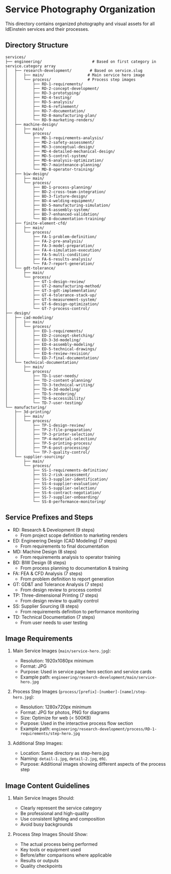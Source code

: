 # Service Photography Organization

This directory contains organized photography and visual assets for all IdEinstein services and their processes.

## Directory Structure

```
services/
├── engineering/                      # Based on first category in service.category array
│   ├── research-development/        # Based on service.slug
│   │   ├── main/                   # Main service hero image
│   │   └── process/                # Process step images
│   │       ├── RD-1-requirements/
│   │       ├── RD-2-concept-development/
│   │       ├── RD-3-prototyping/
│   │       ├── RD-4-testing/
│   │       ├── RD-5-analysis/
│   │       ├── RD-6-refinement/
│   │       ├── RD-7-documentation/
│   │       ├── RD-8-manufacturing-plan/
│   │       └── RD-9-marketing-renders/
│   ├── machine-design/
│   │   ├── main/
│   │   └── process/
│   │       ├── MD-1-requirements-analysis/
│   │       ├── MD-2-safety-assessment/
│   │       ├── MD-3-conceptual-design/
│   │       ├── MD-4-detailed-mechanical-design/
│   │       ├── MD-5-control-system/
│   │       ├── MD-6-analysis-optimization/
│   │       ├── MD-7-maintenance-planning/
│   │       └── MD-8-operator-training/
│   ├── biw-design/
│   │   ├── main/
│   │   └── process/
│   │       ├── BD-1-process-planning/
│   │       ├── BD-2-cross-team-integration/
│   │       ├── BD-3-fixture-design/
│   │       ├── BD-4-welding-equipment/
│   │       ├── BD-5-manufacturing-simulation/
│   │       ├── BD-6-assembly-system/
│   │       ├── BD-7-enhanced-validation/
│   │       └── BD-8-documentation-training/
│   ├── finite-element-cfd/
│   │   ├── main/
│   │   └── process/
│   │       ├── FA-1-problem-definition/
│   │       ├── FA-2-pre-analysis/
│   │       ├── FA-3-model-preparation/
│   │       ├── FA-4-simulation-execution/
│   │       ├── FA-5-multi-condition/
│   │       ├── FA-6-results-analysis/
│   │       └── FA-7-report-generation/
│   └── gdt-tolerance/
│       ├── main/
│       └── process/
│           ├── GT-1-design-review/
│           ├── GT-2-manufacturing-method/
│           ├── GT-3-gdt-implementation/
│           ├── GT-4-tolerance-stack-up/
│           ├── GT-5-measurement-system/
│           ├── GT-6-design-optimization/
│           └── GT-7-process-control/
├── design/
│   ├── cad-modeling/
│   │   ├── main/
│   │   └── process/
│   │       ├── ED-1-requirements/
│   │       ├── ED-2-concept-sketching/
│   │       ├── ED-3-3d-modeling/
│   │       ├── ED-4-assembly-modeling/
│   │       ├── ED-5-technical-drawings/
│   │       ├── ED-6-review-revision/
│   │       └── ED-7-final-documentation/
│   └── technical-documentation/
│       ├── main/
│       └── process/
│           ├── TD-1-user-needs/
│           ├── TD-2-content-planning/
│           ├── TD-3-technical-writing/
│           ├── TD-4-3d-modeling/
│           ├── TD-5-rendering/
│           ├── TD-6-accessibility/
│           └── TD-7-user-testing/
└── manufacturing/
    ├── 3d-printing/
    │   ├── main/
    │   └── process/
    │       ├── TP-1-design-review/
    │       ├── TP-2-file-preparation/
    │       ├── TP-3-printer-selection/
    │       ├── TP-4-material-selection/
    │       ├── TP-5-printing-process/
    │       ├── TP-6-post-processing/
    │       └── TP-7-quality-control/
    └── supplier-sourcing/
        ├── main/
        └── process/
            ├── SS-1-requirements-definition/
            ├── SS-2-risk-assessment/
            ├── SS-3-supplier-identification/
            ├── SS-4-supplier-evaluation/
            ├── SS-5-supplier-selection/
            ├── SS-6-contract-negotiation/
            ├── SS-7-supplier-onboarding/
            └── SS-8-performance-monitoring/
```

## Service Prefixes and Steps

- RD: Research & Development (9 steps)
  * From project scope definition to marketing renders
- ED: Engineering Design (CAD Modeling) (7 steps)
  * From requirements to final documentation
- MD: Machine Design (8 steps)
  * From requirements analysis to operator training
- BD: BIW Design (8 steps)
  * From process planning to documentation & training
- FA: FEA & CFD Analysis (7 steps)
  * From problem definition to report generation
- GT: GD&T and Tolerance Analysis (7 steps)
  * From design review to process control
- TP: Three-dimensional Printing (7 steps)
  * From design review to quality control
- SS: Supplier Sourcing (8 steps)
  * From requirements definition to performance monitoring
- TD: Technical Documentation (7 steps)
  * From user needs to user testing

## Image Requirements

1. Main Service Images (`main/service-hero.jpg`):
   - Resolution: 1920x1080px minimum
   - Format: JPG
   - Purpose: Used in service page hero section and service cards
   - Example path: `engineering/research-development/main/service-hero.jpg`

2. Process Step Images (`process/[prefix]-[number]-[name]/step-hero.jpg`):
   - Resolution: 1280x720px minimum
   - Format: JPG for photos, PNG for diagrams
   - Size: Optimize for web (< 500KB)
   - Purpose: Used in the interactive process flow section
   - Example path: `engineering/research-development/process/RD-1-requirements/step-hero.jpg`

3. Additional Step Images:
   - Location: Same directory as step-hero.jpg
   - Naming: `detail-1.jpg`, `detail-2.jpg`, etc.
   - Purpose: Additional images showing different aspects of the process step

## Image Content Guidelines

1. Main Service Images Should:
   - Clearly represent the service category
   - Be professional and high-quality
   - Use consistent lighting and composition
   - Avoid busy backgrounds

2. Process Step Images Should Show:
   - The actual process being performed
   - Key tools or equipment used
   - Before/after comparisons where applicable
   - Results or outputs
   - Quality checkpoints
